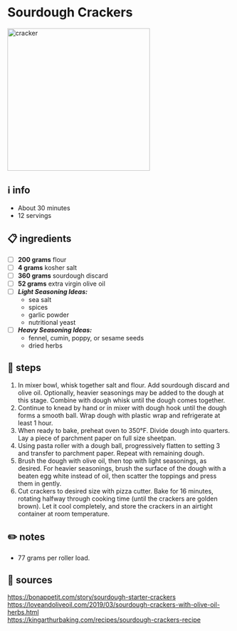 # Sourdough Crackers
<img src="https://assets.bonappetit.com/photos/5ea9da3feee08767a7c6ab5e/16:9/w_1000,c_limit/_Basically-Sourdough-Crackers.jpg" alt="cracker" width="320"/>

## ℹ️ info  
* About 30 minutes
* 12 servings

## 📋 ingredients  
- [ ] **200	grams**	flour
- [ ] **4	grams**	kosher salt
- [ ] **360	grams**	sourdough discard
- [ ] **52	grams**	extra virgin olive oil
- [ ] ***Light Seasoning Ideas:***  
	* sea salt
	* spices
	* garlic powder
	* nutritional yeast
- [ ] ***Heavy Seasoning Ideas:***  
	* fennel, cumin, poppy, or sesame seeds
	* dried herbs

## 🔪 steps  
1. In mixer bowl, whisk together salt and flour. Add sourdough discard and olive oil. Optionally, heavier seasonings may be added to the dough at this stage. Combine with dough whisk until the dough comes together.
2. Continue to knead by hand or in mixer with dough hook until the dough forms a smooth ball. Wrap dough with plastic wrap and refrigerate at least 1 hour.
3. When ready to bake, preheat oven to 350°F. Divide dough into quarters. Lay a piece of parchment paper on full size sheetpan.
4. Using pasta roller with a dough ball, progressively flatten to setting 3 and transfer to parchment paper. Repeat with remaining dough.
5. Brush the dough with olive oil, then top with light seasonings, as desired. For heavier seasonings, brush the surface of the dough with a beaten egg white instead of oil, then scatter the toppings and press them in gently.
6. Cut crackers to desired size with pizza cutter. Bake for 16 minutes, rotating halfway through cooking time (until the crackers are golden brown). Let it cool completely, and store the crackers in an airtight container at room temperature.

## ✏️ notes  
* 77 grams per roller load.

## 🔗 sources  
https://bonappetit.com/story/sourdough-starter-crackers  
https://loveandoliveoil.com/2019/03/sourdough-crackers-with-olive-oil-herbs.html  
https://kingarthurbaking.com/recipes/sourdough-crackers-recipe  
